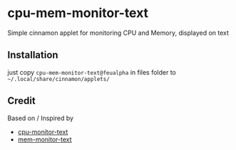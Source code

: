 # cpu-mem-monitor-text
Simple cinnamon applet for monitoring CPU and Memory, displayed on text

## Installation
just copy `cpu-mem-monitor-text@feualpha` in files folder to `~/.local/share/cinnamon/applets/`

## Credit
Based on / Inspired by 
- [cpu-monitor-text](https://github.com/linuxmint/cinnamon-spices-applets/tree/master/cpu-monitor-text%40gnemonix)
- [mem-monitor-text](https://github.com/linuxmint/cinnamon-spices-applets/tree/master/mem-monitor-text%40datanom.net)
